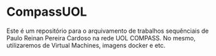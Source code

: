 # CompassUOL

Este é um repositório para o arquivamento de trabalhos sequênciais de Paulo Reinan Pereira Cardoso na rede UOL COMPASS.
No mesmo, utilizaremos de Virtual Machines, imagens docker e etc.

